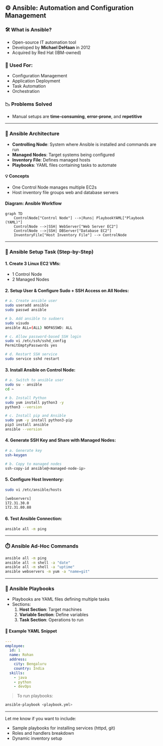 ## ⚙️ Ansible: Automation and Configuration Management

### 🛠️ What is Ansible?
- Open-source IT automation tool
- Developed by **Michael DeHaan** in 2012
- Acquired by Red Hat (IBM-owned)

### 🔄 Used For:
- Configuration Management
- Application Deployment
- Task Automation
- Orchestration

### 📉 Problems Solved
- Manual setups are **time-consuming**, **error-prone**, and **repetitive**

---

### 🧱 Ansible Architecture
- **Controlling Node**: System where Ansible is installed and commands are run
- **Managed Nodes**: Target systems being configured
- **Inventory File**: Defines managed hosts
- **Playbooks**: YAML files containing tasks to automate

#### 💡 Concepts
- One Control Node manages multiple EC2s
- Host inventory file groups web and database servers

#### Diagram: Ansible Workflow
```mermaid
graph TD
    ControlNode["Control Node"] -->|Runs| PlaybookYAML["Playbook (YAML)"]
    ControlNode -->|SSH| WebServer["Web Server EC2"]
    ControlNode -->|SSH| DBServer["Database EC2"]
    InventoryFile["Host Inventory File"] --> ControlNode
```

---

### 🧪 Ansible Setup Task (Step-by-Step)

#### 1. Create 3 Linux EC2 VMs:
- 1 Control Node
- 2 Managed Nodes

#### 2. Setup User & Configure Sudo + SSH Access on All Nodes:
```bash
# a. Create ansible user
sudo useradd ansible
sudo passwd ansible

# b. Add ansible to sudoers
sudo visudo
ansible ALL=(ALL) NOPASSWD: ALL

# c. Allow password-based SSH login
sudo vi /etc/ssh/sshd_config
PermitEmptyPasswords yes

# d. Restart SSH service
sudo service sshd restart
```

#### 3. Install Ansible on Control Node:
```bash
# a. Switch to ansible user
sudo su - ansible
cd ~

# b. Install Python
sudo yum install python3 -y
python3 --version

# c. Install pip and Ansible
sudo yum -y install python3-pip
pip3 install ansible
ansible --version
```

#### 4. Generate SSH Key and Share with Managed Nodes:
```bash
# a. Generate key
ssh-keygen

# b. Copy to managed nodes
ssh-copy-id ansible@<managed-node-ip>
```

#### 5. Configure Host Inventory:
```bash
sudo vi /etc/ansible/hosts

[webservers]
172.31.30.0
172.31.80.88
```

#### 6. Test Ansible Connection:
```bash
ansible all -m ping
```

---

### ⏱️ Ansible Ad-Hoc Commands
```bash
ansible all -m ping
ansible all -m shell -a "date"
ansible all -m shell -a "uptime"
ansible webservers -m yum -a "name=git"
```

---

### 📘 Ansible Playbooks
- Playbooks are YAML files defining multiple tasks
- Sections:
  1. **Host Section**: Target machines
  2. **Variable Section**: Define variables
  3. **Task Section**: Operations to run

#### 📝 Example YAML Snippet
```yaml
---
employee:
  id: 1
  name: Rohan
  address:
    city: Bengaluru
    country: India
  skills:
    - java
    - python
    - devOps
```

> To run playbooks:
```bash
ansible-playbook <playbook.yml>
```

---

Let me know if you want to include:
- Sample playbooks for installing services (httpd, git)
- Roles and handlers breakdown
- Dynamic inventory setup

